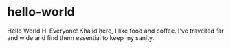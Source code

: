 # hello-world
Hello World
Hi Everyone!
Khalid here, I like food and coffee.
I've travelled far and wide and find them essential to keep my sanity.
